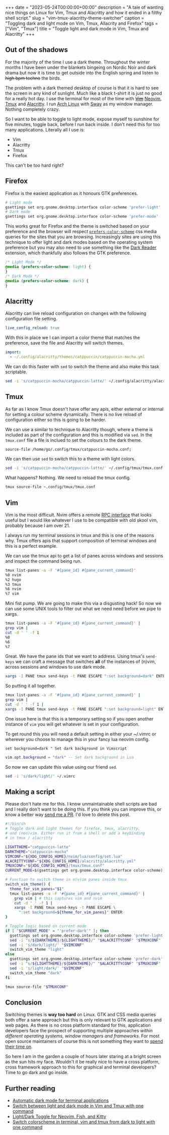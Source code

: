 +++
date = "2023-05-24T00:00:00+00:00"
description = "A tale of wanting nice things on Linux for Vim, Tmux and Alacritty and how it ended in a filthy shell script."
slug = "vim-tmux-alacritty-theme-switcher"
caption = "Toggling dark and light mode on Vim, Tmux, Allacrity and Firefox"
tags = ["Vim", "Tmux"]
title = "Toggle light and dark mode in Vim, Tmux and Alacritty"
+++

## Out of the shadows

For the majority of the time I use a dark theme. Throughout the winter months I
have been under the blankets bingeing on Nordic Noir and dark drama but now it
is time to get outside into the English spring and listen to ~~high bpm techno~~
the birds.

The problem with a dark themed desktop of course is that it is hard to see the
screen in any kind of sunlight. Much like a black t-shirt it is just no good for
a really hot day. I use the terminal for most of the time with [~~Vim~~][7]
[Neovim][8], [Tmux][5] and [Alacritty][4]. I run [Arch Linux][6] with [Sway][3]
as my window manager. Nothing completely crazy.

So I want to be able to toggle to light mode, expose myself to sunshine for five
minutes, toggle back, before I run back inside. I don't need this for too many
applications. Literally all I use is:

- Vim
- Alacritty
- Tmux
- Firefox

This can't be too hard right?

## Firefox

Firefox is the easiest application as it honours GTK preferences.

```sh
# Light mode
gsettings set org.gnome.desktop.interface color-scheme 'prefer-light'
# Dark mode
gsettings set org.gnome.desktop.interface color-scheme 'prefer-mode'
```

This works great for Firefox and the theme is switched based on your preference
and the browser will respect [`prefers-color-scheme`][10] css media queries for
the sites that you are browsing. Increasingly sites are using this technique to
offer light and dark modes based on the operating system preference but you may
also need to use something like the [Dark Reader][9] extension, which thankfully
also follows the GTK preference.

```css
/* Light Mode */
@media (prefers-color-scheme: light) {
}
/* Dark Mode */
@media (prefers-color-scheme: dark) {
}
```

## Alacritty

Alacritty can live reload configuration on changes with the following
configuration file setting.

```yaml
live_config_reload: true
```

With this in place we I can import a color theme that matches the preference,
save the file and Alacritty will switch themes.

```yaml
import:
  - ~/.config/alacritty/themes/catppuccin/catppuccin-mocha.yml
```

We can do this faster with `sed` to switch the theme and also make this task
scriptable.

```sh
sed -i 's/catppuccin-mocha/catppuccin-latte/' ~/.config/alacritty/alacritty.yml
```

## Tmux

As far as I know Tmux doesn't have offer any apis, either external or internal
for setting a colour scheme dynamically. There is no live reload of
configuration either so this is going to be harder.

We can use a similar to technique to Alacritty though, where a theme is included
as part of the configuration and this is modified via `sed`. In the `tmux.conf`
file a file is inclued to set the colours to the dark theme.

```sh
source-file /home/go/.config/tmux/catppuccin-mocha.conf;
```

We can then use `sed` to switch this to a theme with light colors.

```sh
sed -i 's/catppuccin-mocha/catppuccin-latte/' ~/.config/tmux/tmux.conf
```

What happens? Nothing. We need to reload the tmux config.

```sh
tmux source-file ~.config/tmux/tmux.conf
```

## Vim

Vim is the most difficult. Nvim offers a remote [RPC interface][1] that looks
useful but I would like whatever I use to be compatible with old skool vim,
probably because I am over 21.

I always run my terminal sessions in tmux and this is one of the reasons why.
Tmux offers apis that support composition of terminal windows and this is a
perfect example.

We can use the tmux api to get a list of panes across windows and sessions and
inspect the command being run.

```sh
tmux list-panes -a -F '#{pane_id} #{pane_current_command}'
%0 nvim
%2 hugo
%3 tmux
%6 nvim
%7 vim
```

Mini fist pump. We are going to make this via a disgusting hack! So now we can
use some UNIX tools to filter out what we need need before we pipe to xargs.

```sh
tmux list-panes -a -F '#{pane_id} #{pane_current_command}' |
grep vim |
cut -d ' ' -f 1
%0
%6
%7
```

Great. We have the pane ids that we want to address. Using tmux's `send-keys` we
can craft a message that switches **all** of the instances of (n)vim, across
sessions and windows to use dark mode.

```sh
xargs -I PANE tmux send-keys -t PANE ESCAPE ":set background=dark" ENTER
```

So putting it all together.

```sh
tmux list-panes -a -F '#{pane_id} #{pane_current_command}' |
grep vim |
cut -d ' ' -f 1 |
xargs -I PANE tmux send-keys -t PANE ESCAPE ":set background=light" ENTER
```

One issue here is that this is a temporary setting so if you open another
instance of `vim` you will get whatever is set in your configuration.

To get round this you will need a default setting in either your ~/.vimrc or
wherever you choose to manage this in your fancy lua neovim config.

```vimrc
set background=dark " Set dark background in Vimscript
```

```lua
vim.opt.background = "dark" -- Set dark background in Lua

```

So now we can update this value using our friend `sed`.

```sh
sed -i 's/dark/light/' ~/.vimrc
```

## Making a script

Please don't hate me for this. I know unmaintainable shell scripts are bad and I
really don't want to be doing this. If you think you can improve this, or know a
better way [send me a PR][11]. I'd love to delete this post.

```sh
#!/bin/sh
# Toggle dark and light themes for firefox, tmux, alacritty,
# and (neo)vim. Either run it from a shell or add a keybinding
# in tmux / alacritty

LIGHTTHEME="catppuccin-latte"
DARKTHEME="catppuccin-mocha"
VIMCONF="${XDG_CONFIG_HOME}/nvim/lua/config/set.lua"
ALACRITTYCONF="${XDG_CONFIG_HOME}/alacritty/alacritty.yml"
TMUXCONF="${XDG_CONFIG_HOME}/tmux/tmux.conf"
CURRENT_MODE=$(gsettings get org.gnome.desktop.interface color-scheme)

# Function to switch theme in n(v)im panes inside tmux
switch_vim_theme() {
  theme_for_vim_panes="$1"
  tmux list-panes -a -F '#{pane_id} #{pane_current_command}' |
    grep vim | # this captures vim and nvim
    cut -d ' ' -f 1 |
    xargs -I PANE tmux send-keys -t PANE ESCAPE \
      ":set background=${theme_for_vim_panes}" ENTER
}

# Toggle logic based on current mode
if [ "$CURRENT_MODE" = "'prefer-dark'" ]; then
  gsettings set org.gnome.desktop.interface color-scheme 'prefer-light'
  sed -i "s/${DARKTHEME}/${LIGHTTHEME}/" "$ALACRITTYCONF" "$TMUXCONF"
  sed -i 's/dark/light/' "$VIMCONF"
  switch_vim_theme "light"
else
  gsettings set org.gnome.desktop.interface color-scheme 'prefer-dark'
  sed -i "s/${LIGHTTHEME}/${DARKTHEME}/" "$ALACRITTYCONF" "$TMUXCONF"
  sed -i 's/light/dark/' "$VIMCONF"
  switch_vim_theme "dark"
fi

tmux source-file "$TMUXCONF"
```

## Conclusion

Switching themes is **way too hard** on Linux. GTK and CSS media queries both
offer a sane approach but this is only relevant to GTK applications and web
pages. As there is no cross platform standard for this, application developers
face the prospect of supporting multiple approaches _within different operating
systems, window managers and frameworks_. For most open source maintainers of
course this is not something they want to [spend their time on][2].

So here I am in the garden a couple of hours later staring at a bright screen as
the sun hits my face. Wouldn't it be really nice to have a cross platform, cross
framework approach to this for graphical and terminal developers? Time to go
dark and go inside.

## Further reading

- [Automatic dark mode for terminal applications][13]
- [Switch between light and dark mode in Vim and Tmux with one command][14]
- [Light/Dark Toggle for Neovim, Fish, and Kitty][15]
- [Switch colorscheme in terminal, vim and tmux from dark to light with one
  command][12]

[1]: https://neovim.io/doc/user/remote.html
[2]: https://github.com/alacritty/alacritty/issues/5999#issuecomment-1100582887
[3]: https://swaywm.org/
[4]: https://alacritty.org/
[5]: https://github.com/tmux/tmux
[6]: https://archlinux.org/
[7]: https://www.vim.org/
[8]: https://neovim.io/
[9]: https://darkreader.org/
[10]:
  https://developer.mozilla.org/en-US/docs/Web/CSS/@media/prefers-color-scheme
[11]: https://github.com/shapeshed/dotfiles
[12]:
  https://superuser.com/questions/1190190/switch-colorscheme-in-terminal-vim-and-tmux-from-dark-to-light-with-one-command
[13]:
  https://arslan.io/2021/02/15/automatic-dark-mode-for-terminal-applications/
[14]:
  https://matt-a-bennett.github.io/colour_switching_terminal/colour_switching_terminal.html
[15]:
  https://evantravers.com/articles/2022/02/08/light-dark-toggle-for-neovim-fish-and-kitty/
